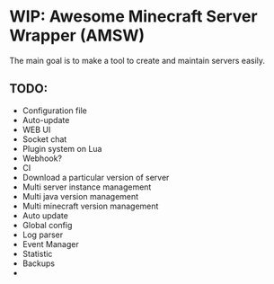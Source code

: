 # WIP: Awesome Minecraft Server Wrapper (AMSW)
The main goal is to make a tool to create and maintain servers easily.


## TODO:
- Configuration file
- Auto-update
- WEB UI
- Socket chat
- Plugin system on Lua
- Webhook?
- CI
- Download a particular version of server
- Multi server instance management
- Multi java version management
- Multi minecraft version management
- Auto update
- Global config
- Log parser
- Event Manager
- Statistic
- Backups
- 